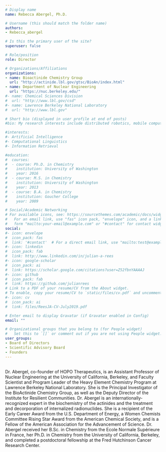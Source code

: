 ```yaml
---
# Display name
name: Rebecca Abergel, Ph.D.

# Username (this should match the folder name)
authors:
- Rebecca_abergel

# Is this the primary user of the site?
superuser: false

# Role/position
role: Director

# Organizations/Affiliations
organizations:
- name: Bioactinide Chemistry Group
  url: "http://actinide.lbl.gov/gtsc/BioAn/index.html"
- name: Department of Nuclear Engineering
  url: "https://nuc.berkeley.edu/"
#- name: Chemical Sciences Division
#  url: "http://www.lbl.gov/csd"
#- name: Lawrence Berkeley National Laboratory
#  url: "http://www.lbl.gov"

# Short bio (displayed in user profile at end of posts)
#bio: My research interests include distributed robotics, mobile computing and programmable matter.

#interests:
#- Artificial Intelligence
#- Computational Linguistics
#- Information Retrieval

#education:
#  courses:
#  - course: Ph.D. in Chemistry
#    institution: University of Washington
#    year: 2016
#  - course: M.S. in Chemistry
#    institution: University of Washington
#    year: 2013
#  - course: B.A. in Chemistry
#    institution: Goucher College
#    year: 2009

# Social/Academic Networking
# For available icons, see: https://sourcethemes.com/academic/docs/widgets/#icons
#   For an email link, use "fas" icon pack, "envelope" icon, and a link in the
#   form "mailto:your-email@example.com" or "#contact" for contact widget.
social:
#- icon: envelope
#  icon_pack: fas
#  link: '#contact'  # For a direct email link, use "mailto:test@example.org".
#- icon: linkedin
#  icon_pack: fab
#  link: http://www.linkedin.com/in/julian-a-rees
#- icon: google-scholar
#  icon_pack: ai
#  link: https://scholar.google.com/citations?user=Z52fbnYAAAAJ
#- icon: github
#  icon_pack: fab
#  link: https://github.com/julianrees
# Link to a PDF of your resume/CV from the About widget.
# To enable, copy your resume/CV to `static/files/cv.pdf` and uncomment the lines below.  
#- icon: cv
#  icon_pack: ai
#  link: files/ReesJA-CV-July2019.pdf

# Enter email to display Gravatar (if Gravatar enabled in Config)
email: ""

# Organizational groups that you belong to (for People widget)
#   Set this to `[]` or comment out if you are not using People widget.  
user_groups:
- Board of Directors
- Scientific Advisory Board
- Founders
---
```

<br>
Dr. Abergel, co-founder of HOPO Therapeutics, is an Assistant Professor of Nuclear Engineering at the University of California, Berkeley, and Faculty Scientist and Program Leader of the Heavy Element Chemistry Program at Lawrence Berkeley National Laboratory. She is the Principal Investigator of the BioActinide Chemistry Group, as well as the Deputy Director of the Institute for Resilient Communities. Dr. Abergel is an internationally-recognized expert in the biochemistry of the actinides and the treatment and decorporation of internalized radionuclides. She is a recipient of the Early Career Award from the U.S. Department of Energy, a Women Chemists Committee Rising Star Award from the American Chemical Society, and is a Fellow of the American Association for the Advancement of Science. Dr. Abergel received her B.Sc. in Chemistry from the Ecole Normale Supérieure in France, her Ph.D. in Chemistry from the University of California, Berkeley, and completed a postdoctoral fellowship at the Fred Hutchinson Cancer Research Center.
